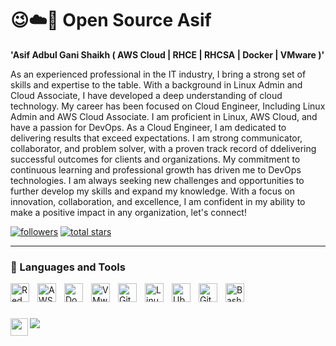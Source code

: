 # 😉☁️🐬 Open Source Asif

**'Asif Adbul Gani Shaikh ( AWS Cloud | RHCE | RHCSA | Docker | VMware )'**

As an experienced professional in the IT industry, I bring a strong set of skills and expertise to the table. With a background in Linux Admin and Cloud Associate, I have developed a deep understanding of cloud technology. My career has been focused on Cloud Engineer, Including Linux Admin and AWS Cloud Associate. I am proficient in Linux, AWS Cloud, and have a passion for DevOps. As a Cloud Engineer, I am dedicated to delivering results that exceed expectations. I am strong communicator, collaborator, and problem solver, with a proven track record of ddelivering successful outcomes for clients and organizations. My commitment to continuous learning and professional growth has driven me to DevOps technologies. I am always seeking new challenges and opportunities to further develop my skills and expand my knowledge. With a focus on innovation, collaboration, and excellence, I am confident in my ability to make a positive impact in any organization, let's connect!

   <p align="left">
      <a href="https://www.youtube.com/c/opensourceasif?sub_confirmation=1">
      <a href="https://www.youtube.com/c/opensourceasif"> 
      <a href="https://github.com/asifsource?tab=followers">
         <img alt="followers" title="Follow me on Github" src="https://custom-icon-badges.demolab.com/github/followers/asifsource?color=236ad3&labelColor=1155ba&style=for-the-badge&logo=person-add&label=Follow&logoColor=white"/></a>
      <a href="https://github.com/asifsource?tab=repositories&sort=stargazers">
         <img alt="total stars" title="Total stars on GitHub" src="https://custom-icon-badges.demolab.com/github/stars/asifsource?color=55960c&style=for-the-badge&labelColor=488207&logo=star"/></a>
   </p>

---

### 🧰 Languages and Tools

<img align="left" alt="Red Hat" width="30px" style="padding-right:10px;" src="https://upload.wikimedia.org/wikipedia/commons/d/d8/Red_Hat_logo.svg"/>
<img align="left" alt="AWS" width="30px" style="padding-right:10px;" src="https://upload.wikimedia.org/wikipedia/commons/9/93/Amazon_Web_Services_Logo.svg" />
<img align="left" alt="Docker" width="30px" style="padding-right:10px;" src="https://brandslogos.com/wp-content/uploads/images/large/docker-logo-vector.svg" />
<img align="left" alt="VMware" width="30px" style="padding-right:10px;" src="https://upload.wikimedia.org/wikipedia/commons/5/5a/Vmware_workstation_16_icon.svg" />
<img align="left" alt="Git" width="30px" style="padding-right:10px;" src="https://cdn.jsdelivr.net/gh/devicons/devicon/icons/git/git-original.svg" />
<img align="left" alt="Linux" width="30px" style="padding-right:10px;" src="https://cdn.jsdelivr.net/gh/devicons/devicon/icons/linux/linux-original.svg" />
<img align="left" alt="Ubuntu" width="30px" style="padding-right:10px;" src="https://upload.wikimedia.org/wikipedia/commons/9/9e/UbuntuCoF.svg" />
<img align="left" alt="GitHub" width="30px" style="padding-right:10px;" src="https://cdn.jsdelivr.net/gh/devicons/devicon/icons/github/github-original.svg" />
<img align="left" alt="Bash" width="30px" style="padding-right:10px;" src="https://d33wubrfki0l68.cloudfront.net/291a6603627031d4963524c2d59f22610db5b7ad/b143f/img/logo/svg/monochrome_dark.svg" />
<br />

#

[<img src="https://custom-icon-badges.demolab.com/badge/-Subscribe%20For%20More-red?style=for-the-badge&logo=video&logoColor=white"/>](https://www.youtube.com/@opensourceasif)
[<img align="left" width="28px" src="https://upload.wikimedia.org/wikipedia/commons/8/81/LinkedIn_icon.svg?style=for-the-badge&logo=video&logoColor=white"/>](https://www.linkedin.com/in/asifshaikh-rhce)
         
#

[website]: https://www.linkedin.com/in/asifshaikh-rhce
[youtube]: https://youtube.com/@opensourceasif
